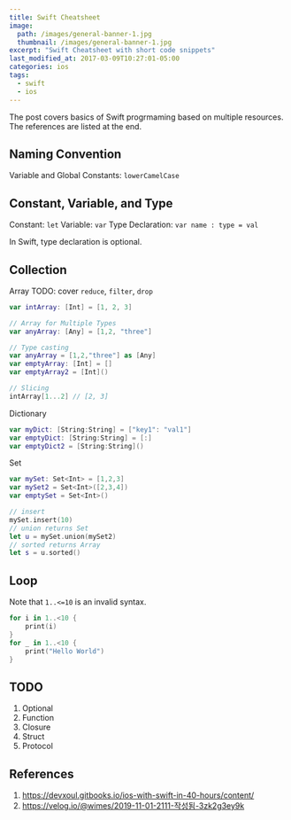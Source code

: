 ```yaml
---
title: Swift Cheatsheet
image:
  path: /images/general-banner-1.jpg
  thumbnail: /images/general-banner-1.jpg
excerpt: "Swift Cheatsheet with short code snippets"
last_modified_at: 2017-03-09T10:27:01-05:00
categories: ios
tags: 
  - swift
  - ios
---
```


The post covers basics of Swift progrmaming based on multiple resources. The references are listed at the end.

## Naming Convention
Variable and Global Constants: `lowerCamelCase`

## Constant, Variable, and Type
Constant: `let`
Variable: `var`
Type Declaration: `var name : type = val`

In Swift, type declaration is optional.

## Collection
Array
TODO: cover `reduce`, `filter`, `drop`

```swift
var intArray: [Int] = [1, 2, 3]

// Array for Multiple Types
var anyArray: [Any] = [1,2, "three"]

// Type casting
var anyArray = [1,2,"three"] as [Any]
var emptyArray: [Int] = []
var emptyArray2 = [Int]()

// Slicing
intArray[1...2] // [2, 3]
```

Dictionary
```swift
var myDict: [String:String] = ["key1": "val1"]
var emptyDict: [String:String] = [:]
var emptyDict2 = [String:String]()
```

Set
```swift
var mySet: Set<Int> = [1,2,3]
var mySet2 = Set<Int>([2,3,4])
var emptySet = Set<Int>()

// insert
mySet.insert(10)
// union returns Set
let u = mySet.union(mySet2)
// sorted returns Array
let s = u.sorted()
```

## Loop
Note that `1..<=10` is an invalid syntax.
```swift
for i in 1..<10 {
    print(i)
}
for _ in 1..<10 {
    print("Hello World")
}
```

## TODO
1. Optional
2. Function
3. Closure
4. Struct
5. Protocol


## References
1. https://devxoul.gitbooks.io/ios-with-swift-in-40-hours/content/
2. https://velog.io/@wimes/2019-11-01-2111-작성됨-3zk2g3ey9k
